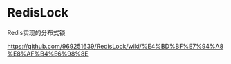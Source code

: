 # RedisLock
Redis实现的分布式锁

https://github.com/969251639/RedisLock/wiki/%E4%BD%BF%E7%94%A8%E8%AF%B4%E6%98%8E

